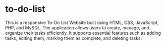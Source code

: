 # to-do-list
This is a responsive To-Do List Website built using HTML, CSS, JavaScript, PHP, and MySQL. The application allows users to create, manage, and organize their tasks efficiently. It supports essential features such as adding tasks, editing them, marking them as complete, and deleting tasks. 
